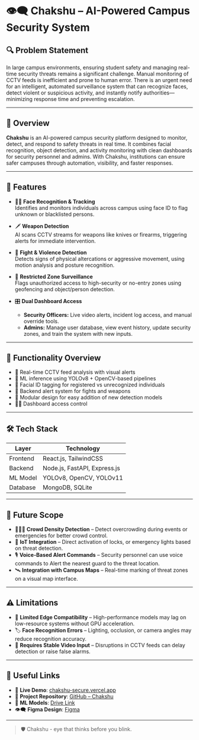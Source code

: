 # 👁️‍🗨️ Chakshu – AI-Powered Campus Security System

## 🔍 Problem Statement

In large campus environments, ensuring student safety and managing real-time security threats remains a significant challenge. Manual monitoring of CCTV feeds is inefficient and prone to human error. There is an urgent need for an intelligent, automated surveillance system that can recognize faces, detect violent or suspicious activity, and instantly notify authorities—minimizing response time and preventing escalation.

---

## 🧠 Overview

**Chakshu** is an AI-powered campus security platform designed to monitor, detect, and respond to safety threats in real time. It combines facial recognition, object detection, and activity monitoring with clean dashboards for security personnel and admins. With Chakshu, institutions can ensure safer campuses through automation, visibility, and faster responses.

---

## 🚀 Features

- 🧑‍💼 **Face Recognition & Tracking**  
  Identifies and monitors individuals across campus using face ID to flag unknown or blacklisted persons.

- 🗡️ **Weapon Detection**  
  AI scans CCTV streams for weapons like knives or firearms, triggering alerts for immediate intervention.

- 🤼 **Fight & Violence Detection**  
  Detects signs of physical altercations or aggressive movement, using motion analysis and posture recognition.

- 🚫 **Restricted Zone Surveillance**  
  Flags unauthorized access to high-security or no-entry zones using geofencing and object/person detection.

- 🎛️ **Dual Dashboard Access**  
  - **Security Officers:** Live video alerts, incident log access, and manual override tools.  
  - **Admins:** Manage user database, view event history, update security zones, and train the system with new inputs.

---

## 🧪 Functionality Overview

- 🔴 Real-time CCTV feed analysis with visual alerts  
- 🧠 ML inference using YOLOv8 + OpenCV-based pipelines  
- 🪪 Facial ID tagging for registered vs unrecognized individuals  
- 📩 Backend alert system for fights and weapons
- 🧩 Modular design for easy addition of new detection models  
- 🧑‍💻 Dashboard access control

---

## 🛠️ Tech Stack

| Layer        | Technology             |
|--------------|------------------------|
| Frontend     | React.js, TailwindCSS  |
| Backend      | Node.js, FastAPI, Express.js |
| ML Model     | YOLOv8, OpenCV, YOLOv11         |
| Database     | MongoDB, SQLite       |

---

## 🔮 Future Scope
  
- 🧑‍🤝‍🧑 **Crowd Density Detection** – Detect overcrowding during events or emergencies for better crowd control.  
- 🛜 **IoT Integration** – Direct activation of locks, or emergency lights based on threat detection.
- 🎙️ **Voice-Based Alert Commands** – Security personnel can use voice commands to Alert the nearest guard to the threat location.    
- 🛰️ **Integration with Campus Maps** – Real-time marking of threat zones on a visual map interface.

---

## ⚠️ Limitations

- 🧩 **Limited Edge Compatibility** – High-performance models may lag on low-resource systems without GPU acceleration.  
- 🏷️ **Face Recognition Errors** – Lighting, occlusion, or camera angles may reduce recognition accuracy.  
- 📡 **Requires Stable Video Input** – Disruptions in CCTV feeds can delay detection or raise false alarms.

---

## 🔗 Useful Links

- 🚀 **Live Demo**: [chakshu-secure.vercel.app](https://chakshu-primary.vercel.app/)  
- 📂 **Project Repository**: [GitHub – Chakshu](https://github.com/F16Samuel/Chakshu_Primary)  
- 📄 **ML Models**: [Drive Link](https://drive.google.com/drive/folders/1w9wKDXRXCGIU5BPYI2UNxp0knzGegbg1?usp=sharing)  
- 👁️‍🗨️ **Figma Design**: [Figma](https://www.figma.com/design/LMMabVQGV3inSBGkcJ6aLc/Chakshu-Design?node-id=0-1&t=Fsva6wZEF3RkJuqT-1)

---

> 🛡️ Chakshu - eye that thinks before you blink.  
